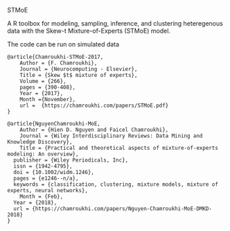 STMoE

A R toolbox for modeling, sampling, inference, and clustering heteregenous data with the Skew-t Mixture-of-Experts (STMoE) model.

The code can be run on simulated data
```
@article{Chamroukhi-STMoE-2017,
 	Author = {F. Chamroukhi},
 	Journal = {Neurocomputing - Elsevier},
 	Title = {Skew $t$ mixture of experts},
 	Volume = {266},
 	pages = {390-408},
 	Year = {2017},
 	Month ={November},
 	url =  {https://chamroukhi.com/papers/STMoE.pdf}
}

@article{NguyenChamroukhi-MoE,
 	Author = {Hien D. Nguyen and Faicel Chamroukhi},
 	Journal = {Wiley Interdisciplinary Reviews: Data Mining and Knowledge Discovery},
 	Title = {Practical and theoretical aspects of mixture-of-experts modeling: An overview},
  publisher = {Wiley Periodicals, Inc},
  issn = {1942-4795},
  doi = {10.1002/widm.1246},
  pages = {e1246--n/a},
  keywords = {classification, clustering, mixture models, mixture of experts, neural networks},
 	Month = {Feb},
  Year = {2018},
  url = {https://chamroukhi.com/papers/Nguyen-Chamroukhi-MoE-DMKD-2018}
}
```
